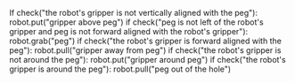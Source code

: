 

If check("the robot's gripper is not vertically aligned with the peg"):
    robot.put("gripper above peg")
if check("peg is not left of the robot's gripper and peg is not forward aligned with the robot's gripper"):
    robot.grab("peg")
if check("the robot's gripper is forward aligned with the peg"):
    robot.pull("gripper away from peg")
if check("the robot's gripper is not around the peg"):
    robot.put("gripper around peg")
if check("the robot's gripper is around the peg"):
    robot.pull("peg out of the hole")